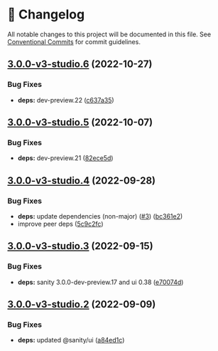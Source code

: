 <!-- markdownlint-disable --><!-- textlint-disable -->

# 📓 Changelog

All notable changes to this project will be documented in this file. See
[Conventional Commits](https://conventionalcommits.org) for commit guidelines.

## [3.0.0-v3-studio.6](https://github.com/sanity-io/google-maps-input/compare/v3.0.0-v3-studio.5...v3.0.0-v3-studio.6) (2022-10-27)

### Bug Fixes

- **deps:** dev-preview.22 ([c637a35](https://github.com/sanity-io/google-maps-input/commit/c637a35b2e5d545e135ccf9e6b91b4092e20ad75))

## [3.0.0-v3-studio.5](https://github.com/sanity-io/google-maps-input/compare/v3.0.0-v3-studio.4...v3.0.0-v3-studio.5) (2022-10-07)

### Bug Fixes

- **deps:** dev-preview.21 ([82ece5d](https://github.com/sanity-io/google-maps-input/commit/82ece5d2171a24ee086364e94f30366c14bbd74d))

## [3.0.0-v3-studio.4](https://github.com/sanity-io/google-maps-input/compare/v3.0.0-v3-studio.3...v3.0.0-v3-studio.4) (2022-09-28)

### Bug Fixes

- **deps:** update dependencies (non-major) ([#3](https://github.com/sanity-io/google-maps-input/issues/3)) ([bc361e2](https://github.com/sanity-io/google-maps-input/commit/bc361e25aa75cc7bb0e1c2e22a944586b26b0396))
- improve peer deps ([5c9c2fc](https://github.com/sanity-io/google-maps-input/commit/5c9c2fcf43e554fb24e3de2549468aa6b4e6360d))

## [3.0.0-v3-studio.3](https://github.com/sanity-io/google-maps-input/compare/v3.0.0-v3-studio.2...v3.0.0-v3-studio.3) (2022-09-15)

### Bug Fixes

- **deps:** sanity 3.0.0-dev-preview.17 and ui 0.38 ([e70074d](https://github.com/sanity-io/google-maps-input/commit/e70074d0e615e04c82e5012613cd00b1186a2216))

## [3.0.0-v3-studio.2](https://github.com/sanity-io/google-maps-input/compare/v3.0.0-v3-studio.1...v3.0.0-v3-studio.2) (2022-09-09)

### Bug Fixes

- **deps:** updated @sanity/ui ([a84ed1c](https://github.com/sanity-io/google-maps-input/commit/a84ed1ccd7f7ec6673eaf79ad5926bb483f58092))
